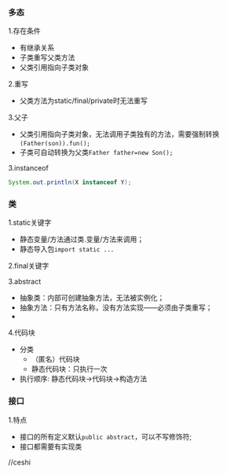 ### 多态
1.存在条件
- 有继承关系
- 子类重写父类方法
- 父类引用指向子类对象

2.重写
- 父类方法为static/final/private时无法重写

3.父子
- 父类引用指向子类对象，无法调用子类独有的方法，需要强制转换`(Father(son)).fun();`
- 子类可自动转换为父类`Father father=new Son();`

3.instanceof
```java
System.out.println(X instanceof Y);
```

### 类
1.static关键字
- 静态变量/方法通过类.变量/方法来调用；
- 静态导入包`import static ...`

2.final关键字

3.abstract
- 抽象类：内部可创建抽象方法，无法被实例化；
- 抽象方法：只有方法名称，没有方法实现——必须由子类重写；
- 
4.代码块
- 分类
  - （匿名）代码块
  - 静态代码块：只执行一次
- 执行顺序: 静态代码块->代码块->构造方法

### 接口
1.特点
- 接口的所有定义默认`public abstract`，可以不写修饰符;
- 接口都需要有实现类

//ceshi